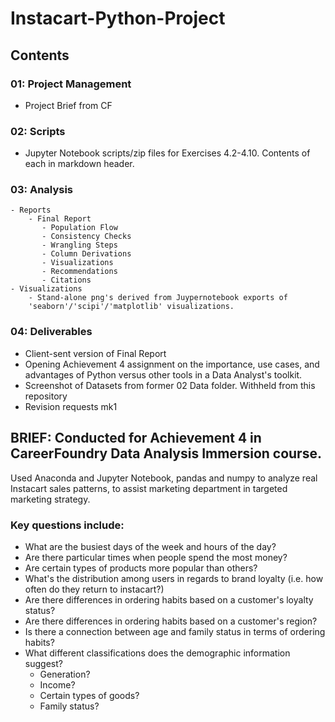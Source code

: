 # Instacart-Python-Project

## Contents
### 01: Project Management
  -  Project Brief from CF
### 02: Scripts
  - Jupyter Notebook scripts/zip files for Exercises 4.2-4.10. Contents of each in markdown header.
### 03: Analysis
    - Reports
        - Final Report
           - Population Flow
           - Consistency Checks
           - Wrangling Steps
           - Column Derivations
           - Visualizations
           - Recommendations
           - Citations 
    - Visualizations
        - Stand-alone png's derived from Juypernotebook exports of 
        'seaborn'/'scipi'/'matplotlib' visualizations.
### 04: Deliverables
  -  Client-sent version of Final Report
  -  Opening Achievement 4 assignment on the importance, use cases, and advantages of Python versus other tools in a Data Analyst's toolkit.
  -  Screenshot of Datasets from former 02 Data folder. Withheld from this repository
  -  Revision requests mk1 


## BRIEF: Conducted for Achievement 4 in CareerFoundry Data Analysis Immersion course.
Used Anaconda and Jupyter Notebook, pandas and numpy to analyze real Instacart sales patterns, to assist marketing department in targeted marketing strategy.

### Key questions include:
- What are the busiest days of the week and hours of the day?
- Are there particular times when people spend the most money?
- Are certain types of products more popular than others?
- What's the distribution among users in regards to brand loyalty (i.e. how often do they return to instacart?)
- Are there differences in ordering habits based on a customer's loyalty status?
- Are there differences in ordering habits based on a customer's region?
- Is there a connection between age and family status in terms of ordering habits?
- What different classifications does the demographic information suggest?
  - Generation?
  - Income?
  - Certain types of goods?
  - Family status?

